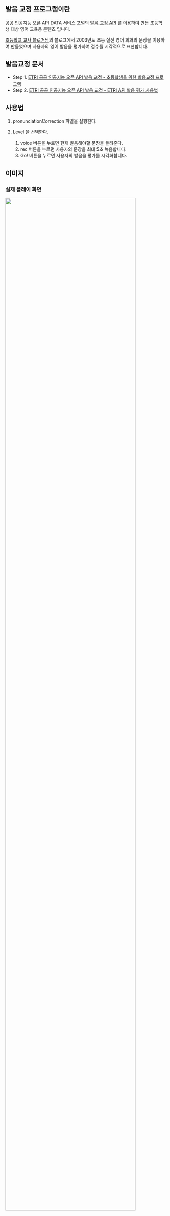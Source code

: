 ## 발음 교정 프로그램이란

공공 인공지능 오픈 API·DATA 서비스 포털의 [발음 교정 API](http://aiopen.etri.re.kr/index.php) 를 이용하여 만든 초등학생 대상 영어 교육용 콘텐츠 입니다.

[초등학교 교사 블로거님](https://hsamnonsul.tistory.com/)의 블로그에서 2003년도 초등 실전 영어 회화의 문장을 이용하여 만들었으며 사용자의 영어 발음을 평가하여 점수를 시각적으로 표현합니다.

## 발음교정 문서

   * Step 1. [ETRI 공공 인공지능 오픈 API 발음 교정 - 초등학생을 위한 발음교정 프로그램](https://jee00609.github.io/pronunciationcorrection/pronunciationCorrection/)
   * Step 2. [ETRI 공공 인공지능 오픈 API 발음 교정 - ETRI API 발음 평가 사용법](https://jee00609.github.io/pronunciationcorrection/pronunciationCorrection-ETRIAPI-Error/)

## 사용법

  1. pronunciationCorrection 파일을 실행한다.

  2. Level 을 선택한다.
      1. voice 버튼을 누르면 현재 발음해야할 문장을 들려준다.
      2. rec 버튼을 누르면 사용자의 문장을 최대 5초 녹음합니다.
      3. Go! 버튼을 누르면 사용자의 발음을 평가를 시각화합니다.

## 이미지

### 실제 플레이 화면

<img src="https://user-images.githubusercontent.com/31675804/97802765-231afa80-1c89-11eb-8fb5-97e74f21df8f.png" width="90%"></img>

### 실제 플레이 화면 동영상
<img src="https://user-images.githubusercontent.com/31675804/97802770-2615eb00-1c89-11eb-84ee-596ec8bfd82f.gif" width="90%"></img>

## 비고
  * [초등학교 영어 문장](http://webcache.googleusercontent.com/search?q=cache:Axn_gfuyaeAJ:hsamnonsul.tistory.com/attachment/cfile6.uf%4013560B374FFC53A427D2FC.hwp+&cd=4&hl=ko&ct=clnk&gl=kr)
  
  * [공공 인공지능 오픈 API·DATA 서비스 포털의 발음 교정 API](http://aiopen.etri.re.kr/index.php)

  * [프로젝트 전문](https://github.com/jee00609/Pronunciation_Correction)
  
  ---
  
  ## What is a pronunciation correction program?

This is an English education content for elementary school students created using the [Pronunciation Correction API](http://aiopen.etri.re.kr/index.php) of the public AI open API·DATA service portal.

It was created using sentences from English conversation in elementary school in 2003 on the blog of [School Teacher Blogger](https://hsamnonsul.tistory.com/), and visually expresses the score by evaluating the user's English pronunciation.

## How to use

  1. Execute the pronunciationCorrection file.

  2. Select Level.
      1. Press the voice button and the sentence to be pronounced is played.
      2. Press the rec button to record your sentence for up to 5 seconds.
      3. Press the Go! button to visualize the evaluation of the user's pronunciation

## image

### Actual play screen

<img src="https://user-images.githubusercontent.com/31675804/97802765-231afa80-1c89-11eb-8fb5-97e74f21df8f.png" width="90%"></img>

### Real play screen video

<img src="https://user-images.githubusercontent.com/31675804/97802770-2615eb00-1c89-11eb-84ee-596ec8bfd82f.gif" width="90%"></img>

## remarks
  * [Elementary English sentences](http://webcache.googleusercontent.com/search?q=cache:Axn_gfuyaeAJ:hsamnonsul.tistory.com/attachment/cfile6.uf%4013560B374FFC53A427D2FC.hwp+&cd=4&hl=ko&ct=clnk&gl=kr)
  
  * [Pronunciation Correction API](http://aiopen.etri.re.kr/index.php)

  * [Project full text](https://github.com/jee00609/Pronunciation_Correction)
